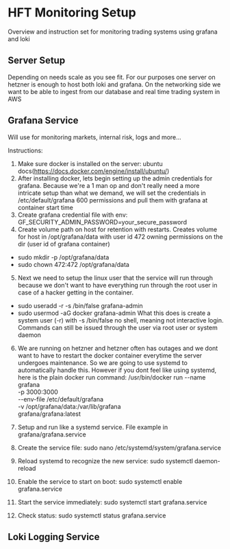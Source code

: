 # HFT Monitoring Setup
Overview and instruction set for monitoring trading systems using grafana and loki

## Server Setup
Depending on needs scale as you see fit. For our purposes one server on hetzner is enough to host both loki and grafana. On the networking side we want to be able to ingest from our database and real time trading system in AWS


## Grafana Service
Will use for monitoring markets, internal risk, logs and more...

Instructions:
1. Make sure docker is installed on the server: ubuntu docs(https://docs.docker.com/engine/install/ubuntu/)
2. After installing docker, lets begin setting up the admin credentials for grafana. Because we're a 1 man op and don't really need a more intricate setup than what we demand, we will set the credentials in /etc/default/grafana 600 permissions and pull them with grafana at container start time
3. Create grafana credential file with env: GF_SECURITY_ADMIN_PASSWORD=your_secure_password
4. Create volume path on host for retention with restarts. Creates volume for host in /opt/grafana/data with user id 472 owning permissions on the dir (user id of grafana container)
- sudo mkdir -p /opt/grafana/data
- sudo chown 472:472 /opt/grafana/data 
5. Next we need to setup the linux user that the service will run through because we don't want to have everything run through the root user in case of a hacker getting in the container.
- sudo useradd -r -s /bin/false grafana-admin
- sudo usermod -aG docker grafana-admin
What this does is create a system user (-r) with -s /bin/false no shell, meaning not interactive login. Commands can still be issued through the user via root user or system daemon
6. We are running on hetzner and hetzner often has outages and we dont want to have to restart the docker container everytime the server undergoes maintenance. So we are going to use systemd to automatically handle this. However if you dont feel like using systemd, here is the plain docker run command: 
    /usr/bin/docker run --name grafana \
    -p 3000:3000 \
    --env-file /etc/default/grafana \
    -v /opt/grafana/data:/var/lib/grafana \
    grafana/grafana:latest
7. Setup and run like a systemd service. File example in grafana/grafana.service
1. Create the service file:
sudo nano /etc/systemd/system/grafana.service

2. Reload systemd to recognize the new service:
sudo systemctl daemon-reload

3. Enable the service to start on boot:
sudo systemctl enable grafana.service

4. Start the service immediately:
sudo systemctl start grafana.service

5. Check status:
sudo systemctl status grafana.service

## Loki Logging Service
